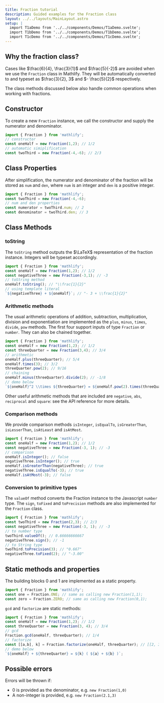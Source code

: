 ```yaml
---
title: Fraction tutorial
description: Guided examples for the Fraction class
layout: ../../layouts/MainLayout.astro
setup: |
  import T1aDemo from '../../components/Demos/T1aDemo.svelte';
  import T1bDemo from '../../components/Demos/T1bDemo.svelte';
  import T1cDemo from '../../components/Demos/T1cDemo.svelte';
---
```


## Why the fraction class?

Cases like $\frac{6}{4}, \frac{3}{1}$ and $\frac{5}{-2}$ are avoided when we use
the `Fraction` class in Mathlify. They will be automatically converted to and typeset as
$\frac{3}{2}, 3$ and $- \frac{5}{2}$ respectively.

The class methods discussed below also handle common operations when working
with fractions.

## Constructor

To create a new `Fraction` instance, we call the constructor and
supply the numerator and denominator.

```js
import { Fraction } from 'mathlify';
// constructor
const oneHalf = new Fraction(1,2); // 1/2 
// automatic simiplification
const twoThird = new Fraction(-4,-6); // 2/3
```

## Class Properties

After simplification, the numerator and denominator of the fraction will be stored as
`num` and `den`, where `num` is an integer and `den` is a positive integer.

```js
import { Fraction } from 'mathlify';
const twoThird = new Fraction(-4,-6);
// num and den properties
const numerator = twoThird.num; // 2
const denominator = twoThird.den; // 3
```

## Class Methods

### toString

The `toString` method outputs the $\LaTeX$ representation of the fraction instance.
Integers will be typeset accordingly.

```js
import { Fraction } from 'mathlify';
const oneHalf = new Fraction(1,2); // 1/2 
const negativeThree = new Fraction(-3,1); // -3
// toString method
oneHalf.toString(); // "\\frac{1}{2}"
// using template literal
`${negativeThree} + ${oneHalf}`; // "- 3 + \\frac{1}{2}"
```

<!-- markdownlint-disable -->
<T1aDemo />
<!-- markdownlint-enable -->

### Arithmetic methods

The usual arithmetic operations of addition, subtraction, multiplication, division
and exponentiation are implemented as the `plus`, `minus`, `times`, `divide`, `pow`
methods. The first four support inputs of type `Fraction` or `number`. They can
also be chained together.

```js
import { Fraction } from 'mathlify';
const oneHalf = new Fraction(1,2); // 1/2 
const threeQuarter = new Fraction(3,4); // 3/4
// arithmetic
oneHalf.plus(threeQuarter); // 5/4
oneHalf.times(3); // 3/2
threeQuarter.pow(2); // 9/16
// chaining
oneHalf.minus(threeQuarter).divide(2); // -1/8
// demo below
`${oneHalf}^2 \\times ${threeQuarter} = ${oneHalf.pow(2).times(threeQuarter)}`;
```

<!-- markdownlint-disable -->
<T1bDemo />
<!-- markdownlint-enable -->

Other useful arithmetic methods that are included are `negative`, `abs`, `reciprocal`
and `square`: see the API reference for more details.

### Comparison methods

We provide comparison methods `isInteger`, `isEqualTo`, `isGreaterThan`,
`isLesserThan`, `isAtLeast` and `isAtMost`.

```js
import { Fraction } from 'mathlify';
const oneHalf = new Fraction(1,2); // 1/2 
const negativeThree = new Fraction(-3, 1); // -3
// comparison
oneHalf.isInteger(); // false
negativeThree.isInteger(); // true
oneHalf.isGreaterThan(negativeThree); // true
negativeThree.isEqualTo(-3); // true
oneHalf.isAtMost(-3); // false
```

### Conversion to primitive types

The `valueOf` method converts the Fraction instance to the Javascript `number`
type. The `sign`, `toFixed` and `toPrecision` methods are also implemented for
the `Fraction` class.

```js
import { Fraction } from 'mathlify';
const twoThird = new Fraction(2,3); // 2/3
const negativeThree = new Fraction(-3, 1); // -3
// to number type
twoThird.valueOf(); // 0.66666666667
negativeThree.sign(); // -1
// to String type
twoThird.toPrecision(3); // "0.667"
negativeThree.toFixed(2); // "-3.00"
```

## Static methods and properties

The building blocks $0$ and $1$ are implemented as a static property.

```js
import { Fraction } from 'mathlify';
const one = Fraction.ONE; // same as calling new Fraction(1,1);
const zero = Fraction.ZERO; // same as calling new Fraction(0,1);
```

`gcd` and `factorize` are static methods:

```js
import { Fraction } from 'mathlify';
const oneHalf = new Fraction(1,2); // 1/2
const threeQuarter = new Fraction(3, 4); // 3/4
// gcd
Fraction.gcd(oneHalf, threeQuarter); // 1/4
// factorize
const [[a,b], k] = Fraction.factorize(oneHalf, threeQuarter); // [[2, 3], 1/4]
// demo below
`${oneHalf} + ${threeQuarter} = ${k} ( ${a} + ${b} )`;
```

<!-- markdownlint-disable -->
<T1cDemo />
<!-- markdownlint-enable -->

## Possible errors

Errors will be thrown if:

- 0 is provided as the denominator, e.g. `new Fraction(1,0)`
- A non-integer is provided, e.g. `new Fraction(2.1,3)`
